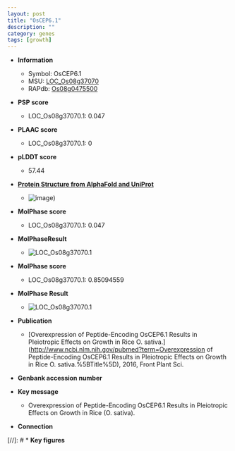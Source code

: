 ```yaml
---
layout: post
title: "OsCEP6.1"
description: ""
category: genes
tags: [growth]
---
```


* **Information**  
    + Symbol: OsCEP6.1  
    + MSU: [LOC_Os08g37070](http://rice.plantbiology.msu.edu/cgi-bin/ORF_infopage.cgi?orf=LOC_Os08g37070)  
    + RAPdb: [Os08g0475500](http://rapdb.dna.affrc.go.jp/viewer/gbrowse_details/irgsp1?name=Os08g0475500)  

* **PSP score**  
    + LOC_Os08g37070.1: 0.047 

* **PLAAC score**  
    + LOC_Os08g37070.1: 0 

* **pLDDT score**
    + 57.44

* **[Protein Structure from AlphaFold and UniProt](https://www.uniprot.org/uniprotkb/Q6ZG56/entry#structure)**
    + ![image](https://ricepsp.github.io/images/Q6/AF-Q6ZG56-F1.png))

* **MolPhase score**
    + LOC_Os08g37070.1: 0.047

* **MolPhaseResult**
    + ![LOC_Os08g37070.1](https://ricepsp.github.io/pictures/LOC_Os08g/LOC_Os08g37070.1.png)

* **MolPhase score**
    + LOC_Os08g37070.1: 0.85094559

* **MolPhase Result**
    + ![LOC_Os08g37070.1](https://304243504.github.io/Pictures/LOC_Os08g/LOC_Os08g37070.1.png)

* **Publication**  
    + [Overexpression of Peptide-Encoding OsCEP6.1 Results in Pleiotropic Effects on Growth in Rice O. sativa.](http://www.ncbi.nlm.nih.gov/pubmed?term=Overexpression of Peptide-Encoding OsCEP6.1 Results in Pleiotropic Effects on Growth in Rice O. sativa.%5BTitle%5D), 2016, Front Plant Sci.

* **Genbank accession number**  

* **Key message**  
    + Overexpression of Peptide-Encoding OsCEP6.1 Results in Pleiotropic Effects on Growth in Rice (O. sativa).

* **Connection**  

[//]: # * **Key figures**  


